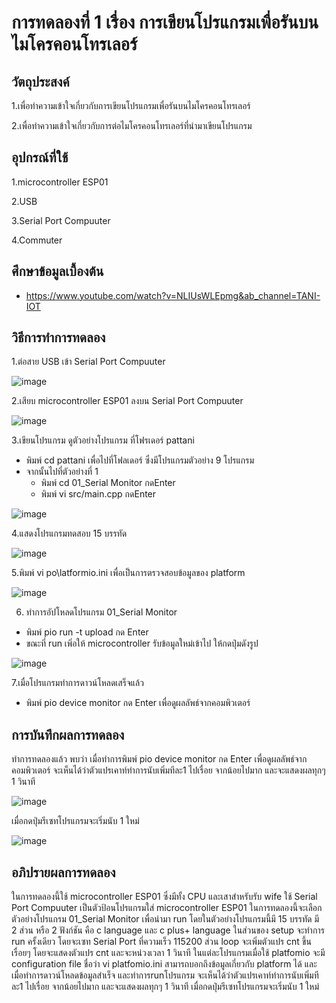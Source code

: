 # การทดลองที่ 1 เรื่อง การเขียนโปรแกรมเพื่อรันบนไมโครคอนโทรเลอร์

## วัตถุประสงค์
1.เพื่อทำความเข้าใจเกี่ยวกับการเขียนโปรแกรมเพื่อรันบนไมโครคอนโทรเลอร์

2.เพื่อทำความเข้าใจเกี่ยวกับการต่อไมโครคอนโทรเลอร์ที่นำมาเขียนโปรแกรม

## อุปกรณ์ที่ใช้ 
1.microcontroller ESP01

2.USB

3.Serial Port Compuuter

4.Commuter

## ศึกษาข้อมูลเบื้องต้น
* https://www.youtube.com/watch?v=NLIUsWLEpmg&ab_channel=TANI-IOT

## วิธีการทำการทดลอง
1.ต่อสาย USB เข้า Serial Port Compuuter 

![image](https://user-images.githubusercontent.com/80879788/112309445-e9996900-8cd5-11eb-8f4c-da72cbde1663.png)


2.เสียบ microcontroller ESP01 ลงบน Serial Port Compuuter

![image](https://user-images.githubusercontent.com/80879788/112309332-cd95c780-8cd5-11eb-91ec-f39c35bd417c.png)


3.เขียนโปรแกรม ดูตัวอย่างโปรแกรม ที่โฟรเดอร์ pattani
  
  * พิมพ์ cd pattani เพื่อไปที่โฟลเดอร์ ซึ่งมีโปรแกรมตัวอย่าง 9 โปรแกรม
  * จากนั้นไปที่ตัวอย่างที่ 1 
    * พิมพ์ cd 01_Serial Monitor กดEnter
    * พิมพ์ vi src/main.cpp กดEnter
    
![image](https://user-images.githubusercontent.com/80879788/112310657-6aa53000-8cd7-11eb-8d70-da7305c4f50d.png)
    
4.แสดงโปรแกรมทดสอบ 15 บรรทัด 

![image](https://user-images.githubusercontent.com/80879788/112311363-341be500-8cd8-11eb-9818-4add5548f275.png)

5.พิมพ์ vi po\latformio.ini เพื่อเป็นการตรวจสอบข้อมูลของ platform

![image](https://user-images.githubusercontent.com/80879788/112312032-ece22400-8cd8-11eb-9b5a-df2ae9d06a45.png)

6. ทำการอัปโหลดโปรแกรม 01_Serial Monitor
  * พิมพ์ pio run -t upload กด Enter
  * ขณะที่ run เพิ่อให้ microcontroller รับข้อมูลใหม่เข้าไป ให้กดปุ่มดังรูป
  
  ![image](https://user-images.githubusercontent.com/80879788/112314503-af32ca80-8cdb-11eb-93fa-6a50fb3912f6.png)

7.เมื่อโปรแกรมทำการดาวน์โหลดเสร็จแล้ว
  * พิมพ์ pio device monitor กด Enter เพื่อดูผลลัพธ์จากคอมพิวเตอร์
 
## การบันทึกผลการทดลอง
ทำการทดลองแล้ว พบว่า เมื่อทำการพิมพ์ pio device monitor กด Enter เพื่อดูผลลัพธ์จากคอมพิวเตอร์ จะเห็นได้ว่าตัวแปรเคาท์ทำการนับเพิ่มทีละ1 ไปเรื่อย จากน้อยไปมาก และจะแสดงผลทุกๆ 1 วินาที 

![image](https://user-images.githubusercontent.com/80879788/112316240-7dbafe80-8cdd-11eb-9863-59ed1356b1c7.png)

เมื่อกดปุ่มรีเซทโปรแกรมจะเริ่มนับ 1 ใหม่

![image](https://user-images.githubusercontent.com/80879788/112316743-f9b54680-8cdd-11eb-88cb-b0add704c60c.png)

## อภิปรายผลการทดลอง

ในการทดลองนี้ใช้ microcontroller ESP01 ซึ่งมีทั้ง CPU และเสาสำหรับรับ wife ใช้ Serial Port Compuuter เป็นตัวป้อนโปรแกรมใส่ microcontroller ESP01 ในการทดลองนี้จะเลือกตัวอย่างโปรแกรม 01_Serial Monitor เพื่อนำมา run โดยในตัวอย่างโปรแกรมนี้มี 15 บรรทัด
มี 2 ส่วน หรือ 2 ฟังก์ชัน คือ c language และ c plus+ language ในส่วนของ setup จะทำการ run ครั้งเดียว โดยจะเซท Serial Port ที่ความเร็ว 115200  ส่วน loop จะเพิ่มตัวแปร cnt ขึ้นเรื่อยๆ โดยจะแสดงตัวแปร cnt และจะหน่วงเวลา 1 วินาที ในแต่ละโปรแกรมเมื่อใช้ platfomio จะมี configuration file ชื่อว่า vi platfomio.ini สามารถบอกถึงข้อมูลเกี่ยวกับ platform ได้ และเมื่อทำการดาวน์โหลดข้อมูลสำเร็จ และทำการrunโปรแกรม จะเห็นได้ว่าตัวแปรเคาท์ทำการนับเพิ่มทีละ1 ไปเรื่อย จากน้อยไปมาก และจะแสดงผลทุกๆ 1 วินาที เมื่อกดปุ่มรีเซทโปรแกรมจะเริ่มนับ 1 ใหม่



